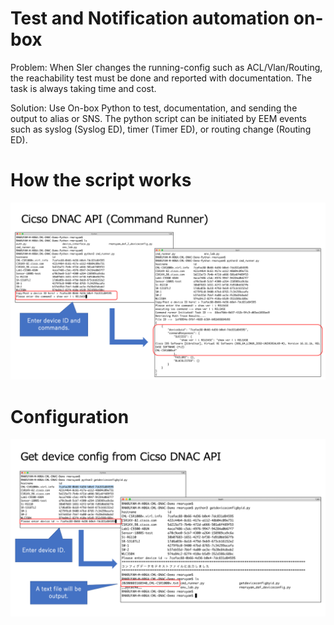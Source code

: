 # Test and Notification automation on-box

Problem: When SIer changes the running-config such as ACL/Vlan/Routing, the reachability test must be done and reported with documentation. The task is always taking time and cost.

Solution: Use On-box Python to test, documentation, and sending the output to alias or SNS. The python script can be initiated by EEM events such as syslog (Syslog ED), timer (Timer ED), or routing change (Routing ED).

# How the script works
![How the script works](./image1.png)

# Configuration
![Configuration](./image2.png)